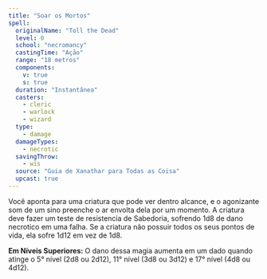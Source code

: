 ```yaml
---
title: "Soar os Mortos"
spell:
  originalName: "Toll the Dead"
  level: 0
  school: "necromancy"
  castingTime: "Ação"
  range: "18 metros"
  components:
    v: true
    s: true
  duration: "Instantânea"
  casters:
    - cleric
    - warlock
    - wizard
  type:
    - damage
  damageTypes:
    - necrotic
  savingThrow:
    - wis
  source: "Guia de Xanathar para Todas as Coisa"
  upcast: true
---
```


Você aponta para uma criatura que pode ver dentro alcance, e o agonizante som de um sino preenche o ar envolta dela por um momento. A criatura deve fazer um teste de resistencia de Sabedoria, sofrendo 1d8 de dano necrotico em uma falha. Se a criatura não possuir todos os seus pontos de vida, ela sofre 1d12 em vez de 1d8.

**Em Níveis Superiores:** O dano dessa magia aumenta em um dado quando atinge o 5° nível (2d8 ou 2d12), 11° nível (3d8 ou 3d12) e 17° nível (4d8 ou 4d12).

